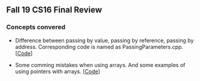 ## Fall 19 CS16 Final Review 

### Concepts convered 
- Difference between passing by value, passing by reference, passing by address. Corresponding code is named as PassingParameters.cpp. [[Code](./PassingParameters.cpp)]

- Some comming mistakes when using arrays. And some examples of using pointers with arrays. [[Code](./arrayAndPointers.cpp)]